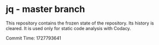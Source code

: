 # jq - master branch

This repository contains the frozen state of the repository.
Its history is cleared. It is used only for static code
analysis with Codacy.

Commit Time: 1727793641